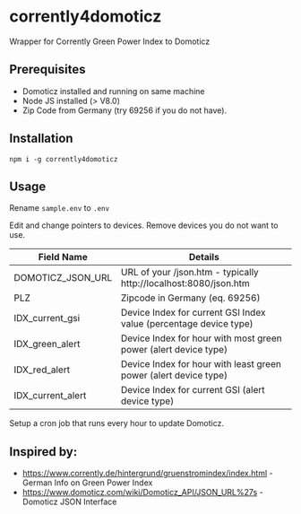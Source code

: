 # corrently4domoticz
Wrapper for Corrently Green Power Index to Domoticz

## Prerequisites
- Domoticz installed and running on same machine
- Node JS installed (> V8.0)
- Zip Code from Germany (try 69256 if you do not have).


## Installation

`npm i -g corrently4domoticz`

## Usage

Rename `sample.env`  to `.env`

Edit and change pointers to devices. Remove devices you do not want to use.

| Field Name  | Details |
|---|---|
| DOMOTICZ_JSON_URL | URL of your /json.htm - typically http://localhost:8080/json.htm |
| PLZ | Zipcode in Germany (eq. 69256) |
| IDX_current_gsi | Device Index for current GSI Index value (percentage device type) |
| IDX_green_alert | Device Index for hour with most green power (alert device type) |
| IDX_red_alert | Device Index for hour with least green power (alert device type) |
| IDX_current_alert | Device Index for current GSI (alert device type) |

Setup a cron job that runs every hour to update Domoticz.

## Inspired by:
- https://www.corrently.de/hintergrund/gruenstromindex/index.html - German Info on Green Power Index
- https://www.domoticz.com/wiki/Domoticz_API/JSON_URL%27s - Domoticz JSON Interface
